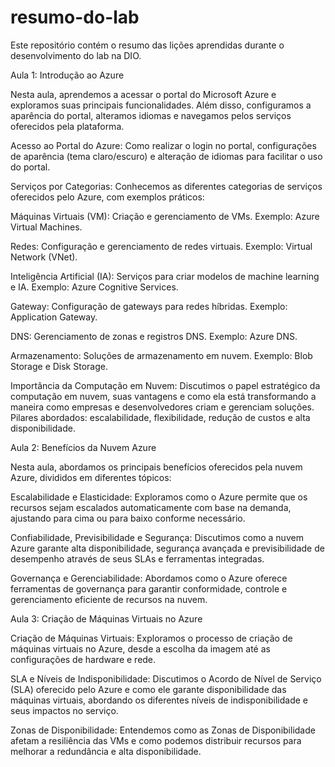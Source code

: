 # resumo-do-lab
Este repositório contém o resumo das lições aprendidas durante o desenvolvimento do lab na DIO.

Aula 1: Introdução ao Azure

Nesta aula, aprendemos a acessar o portal do Microsoft Azure e exploramos suas principais funcionalidades. Além disso, configuramos a aparência do portal, alteramos idiomas e navegamos pelos serviços oferecidos pela plataforma.

Acesso ao Portal do Azure: Como realizar o login no portal, configurações de aparência (tema claro/escuro) e alteração de idiomas para facilitar o uso do portal.

Serviços por Categorias: Conhecemos as diferentes categorias de serviços oferecidos pelo Azure, com exemplos práticos:

Máquinas Virtuais (VM): Criação e gerenciamento de VMs. Exemplo: Azure Virtual Machines.

Redes: Configuração e gerenciamento de redes virtuais. Exemplo: Virtual Network (VNet).

Inteligência Artificial (IA): Serviços para criar modelos de machine learning e IA. Exemplo: Azure Cognitive Services.

Gateway: Configuração de gateways para redes híbridas. Exemplo: Application Gateway.

DNS: Gerenciamento de zonas e registros DNS. Exemplo: Azure DNS.

Armazenamento: Soluções de armazenamento em nuvem. Exemplo: Blob Storage e Disk Storage.


Importância da Computação em Nuvem: Discutimos o papel estratégico da computação em nuvem, suas vantagens e como ela está transformando a maneira como empresas e desenvolvedores criam e gerenciam soluções. Pilares abordados: escalabilidade, flexibilidade, redução de custos e alta disponibilidade.

Aula 2: Benefícios da Nuvem Azure

Nesta aula, abordamos os principais benefícios oferecidos pela nuvem Azure, divididos em diferentes tópicos:

Escalabilidade e Elasticidade: Exploramos como o Azure permite que os recursos sejam escalados automaticamente com base na demanda, ajustando para cima ou para baixo conforme necessário.

Confiabilidade, Previsibilidade e Segurança: Discutimos como a nuvem Azure garante alta disponibilidade, segurança avançada e previsibilidade de desempenho através de seus SLAs e ferramentas integradas.

Governança e Gerenciabilidade: Abordamos como o Azure oferece ferramentas de governança para garantir conformidade, controle e gerenciamento eficiente de recursos na nuvem.


Aula 3: Criação de Máquinas Virtuais no Azure

Criação de Máquinas Virtuais: Exploramos o processo de criação de máquinas virtuais no Azure, desde a escolha da imagem até as configurações de hardware e rede.

SLA e Níveis de Indisponibilidade: Discutimos o Acordo de Nível de Serviço (SLA) oferecido pelo Azure e como ele garante disponibilidade das máquinas virtuais, abordando os diferentes níveis de indisponibilidade e seus impactos no serviço.

Zonas de Disponibilidade: Entendemos como as Zonas de Disponibilidade afetam a resiliência das VMs e como podemos distribuir recursos para melhorar a redundância e alta disponibilidade.

